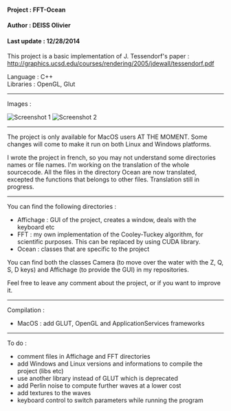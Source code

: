#### Project : FFT-Ocean<br/>
#### Author : DEISS Olivier<br/>
#### Last update : 12/28/2014

This project is a basic implementation of J. Tessendorf's paper :
http://graphics.ucsd.edu/courses/rendering/2005/jdewall/tessendorf.pdf

Language : C++<br/>
Libraries : OpenGL, Glut

-----------------------------------------------------------------------------------

Images :

![Screenshot 1](https://cloud.githubusercontent.com/assets/10271778/5538979/e1742ff8-8abb-11e4-9a9f-cd6412c0bbc8.png)
![Screenshot 2](https://cloud.githubusercontent.com/assets/10271778/5538981/e377b522-8abb-11e4-9ffc-8a8670934b12.png)

-----------------------------------------------------------------------------------

The project is only available for MacOS users AT THE MOMENT. Some changes will come
to make it run on both Linux and Windows platforms.

I wrote the project in french, so you may not understand some directories names or
file names. I'm working on the translation of the whole sourcecode.
All the files in the directory Ocean are now translated, excepted the functions that
belongs to other files. Translation still in progress.

-----------------------------------------------------------------------------------

You can find the following directories :
   - Affichage : GUI of the project, creates a window, deals with the keyboard etc
   - FFT : my own implementation of the Cooley-Tuckey algorithm, for scientific 
           purposes. This can be replaced by using CUDA library.
   - Ocean : classes that are specific to the project

You can find both the classes Camera (to move over the water with the Z, Q, S, D
keys) and Affichage (to provide the GUI) in my repositories.

Feel free to leave any comment about the project, or if you want to improve it.

-----------------------------------------------------------------------------------

Compilation :
   - MacOS : add GLUT, OpenGL and ApplicationServices frameworks

-----------------------------------------------------------------------------------

To do :
   - comment files in Affichage and FFT directories
   - add Windows and Linux versions and informations to compile the project (libs etc)
   - use another library instead of GLUT which is deprecated
   - add Perlin noise to compute further waves at a lower cost
   - add textures to the waves
   - keyboard control to switch parameters while running the program



